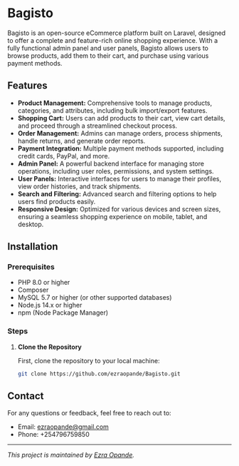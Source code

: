 # Bagisto

Bagisto is an open-source eCommerce platform built on Laravel, designed to offer a complete and feature-rich online shopping experience. With a fully functional admin panel and user panels, Bagisto allows users to browse products, add them to their cart, and purchase using various payment methods.

## Features

-   **Product Management:** Comprehensive tools to manage products, categories, and attributes, including bulk import/export features.
-   **Shopping Cart:** Users can add products to their cart, view cart details, and proceed through a streamlined checkout process.
-   **Order Management:** Admins can manage orders, process shipments, handle returns, and generate order reports.
-   **Payment Integration:** Multiple payment methods supported, including credit cards, PayPal, and more.
-   **Admin Panel:** A powerful backend interface for managing store operations, including user roles, permissions, and system settings.
-   **User Panels:** Interactive interfaces for users to manage their profiles, view order histories, and track shipments.
-   **Search and Filtering:** Advanced search and filtering options to help users find products easily.
-   **Responsive Design:** Optimized for various devices and screen sizes, ensuring a seamless shopping experience on mobile, tablet, and desktop.

## Installation

### Prerequisites

-   PHP 8.0 or higher
-   Composer
-   MySQL 5.7 or higher (or other supported databases)
-   Node.js 14.x or higher
-   npm (Node Package Manager)

### Steps

1. **Clone the Repository**

    First, clone the repository to your local machine:

    ```bash
    git clone https://github.com/ezraopande/Bagisto.git
    ```

## Contact

For any questions or feedback, feel free to reach out to:

-   Email: ezraopande@gmail.com
-   Phone: +254796759850

---

_This project is maintained by [Ezra Opande](https://github.com/ezraopande)._
